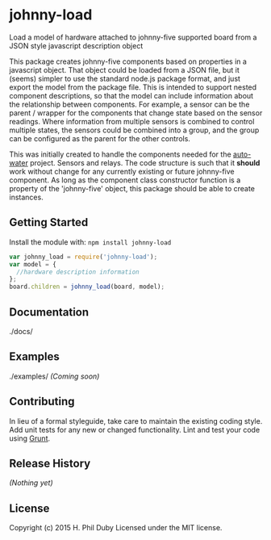 # johnny-load

Load a model of hardware attached to johnny-five supported board from a JSON style javascript description object

This package creates johnny-five components based on properties in a javascript
object.  That object could be loaded from a JSON file, but it (seems) simpler
to use the standard node.js package format, and just export the model from the
package file.  This is intended to support nested component descriptions, so
that the model can include information about the relationship between components.
For example, a sensor can be the parent / wrapper for the components that change
state based on the sensor readings.  Where information from multiple sensors is
combined to control multiple states, the sensors could be combined into a group,
and the group can be configured as the parent for the other controls.

This was initially created to handle the components needed for the
[auto-water](https://github.com/mMerlin/auto-water) project.  Sensors and
relays.  The code structure is such that it **should** work without change for
any currently existing or future johnny-five component.  As long as the component
class constructor function is a property of the 'johnny-five' object, this
package should be able to create instances.

## Getting Started
Install the module with: `npm install johnny-load`

```javascript
var johnny_load = require('johnny-load');
var model = {
  //hardware description information
};
board.children = johnny_load(board, model);
```

## Documentation
./docs/

## Examples
./examples/
_(Coming soon)_

## Contributing
In lieu of a formal styleguide, take care to maintain the existing coding style. Add unit tests for any new or changed functionality. Lint and test your code using [Grunt](http://gruntjs.com/).

## Release History
_(Nothing yet)_

## License
Copyright (c) 2015 H. Phil Duby
Licensed under the MIT license.
